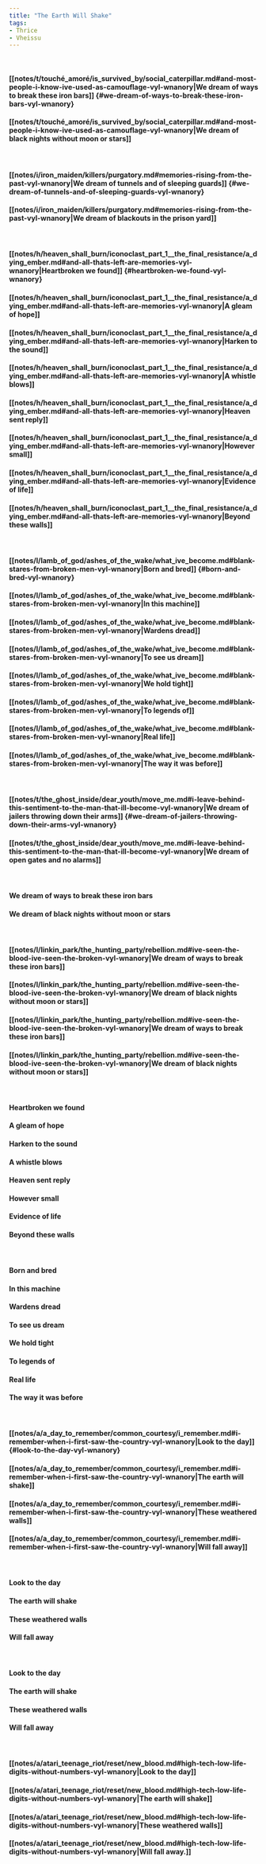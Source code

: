 ```yaml
---
title: "The Earth Will Shake"
tags:
- Thrice
- Vheissu
---
```

&nbsp;
#### [[notes/t/touché_amoré/is_survived_by/social_caterpillar.md#and-most-people-i-know-ive-used-as-camouflage-vyl-wnanory|We dream of ways to break these iron bars]] {#we-dream-of-ways-to-break-these-iron-bars-vyl-wnanory}
#### [[notes/t/touché_amoré/is_survived_by/social_caterpillar.md#and-most-people-i-know-ive-used-as-camouflage-vyl-wnanory|We dream of black nights without moon or stars]]
&nbsp;
#### [[notes/i/iron_maiden/killers/purgatory.md#memories-rising-from-the-past-vyl-wnanory|We dream of tunnels and of sleeping guards]] {#we-dream-of-tunnels-and-of-sleeping-guards-vyl-wnanory}
#### [[notes/i/iron_maiden/killers/purgatory.md#memories-rising-from-the-past-vyl-wnanory|We dream of blackouts in the prison yard]]
&nbsp;
#### [[notes/h/heaven_shall_burn/iconoclast_part_1__the_final_resistance/a_dying_ember.md#and-all-thats-left-are-memories-vyl-wnanory|Heartbroken we found]] {#heartbroken-we-found-vyl-wnanory}
#### [[notes/h/heaven_shall_burn/iconoclast_part_1__the_final_resistance/a_dying_ember.md#and-all-thats-left-are-memories-vyl-wnanory|A gleam of hope]]
#### [[notes/h/heaven_shall_burn/iconoclast_part_1__the_final_resistance/a_dying_ember.md#and-all-thats-left-are-memories-vyl-wnanory|Harken to the sound]]
#### [[notes/h/heaven_shall_burn/iconoclast_part_1__the_final_resistance/a_dying_ember.md#and-all-thats-left-are-memories-vyl-wnanory|A whistle blows]]
#### [[notes/h/heaven_shall_burn/iconoclast_part_1__the_final_resistance/a_dying_ember.md#and-all-thats-left-are-memories-vyl-wnanory|Heaven sent reply]]
#### [[notes/h/heaven_shall_burn/iconoclast_part_1__the_final_resistance/a_dying_ember.md#and-all-thats-left-are-memories-vyl-wnanory|However small]]
#### [[notes/h/heaven_shall_burn/iconoclast_part_1__the_final_resistance/a_dying_ember.md#and-all-thats-left-are-memories-vyl-wnanory|Evidence of life]]
#### [[notes/h/heaven_shall_burn/iconoclast_part_1__the_final_resistance/a_dying_ember.md#and-all-thats-left-are-memories-vyl-wnanory|Beyond these walls]]
&nbsp;
#### [[notes/l/lamb_of_god/ashes_of_the_wake/what_ive_become.md#blank-stares-from-broken-men-vyl-wnanory|Born and bred]] {#born-and-bred-vyl-wnanory}
#### [[notes/l/lamb_of_god/ashes_of_the_wake/what_ive_become.md#blank-stares-from-broken-men-vyl-wnanory|In this machine]]
#### [[notes/l/lamb_of_god/ashes_of_the_wake/what_ive_become.md#blank-stares-from-broken-men-vyl-wnanory|Wardens dread]]
#### [[notes/l/lamb_of_god/ashes_of_the_wake/what_ive_become.md#blank-stares-from-broken-men-vyl-wnanory|To see us dream]]
#### [[notes/l/lamb_of_god/ashes_of_the_wake/what_ive_become.md#blank-stares-from-broken-men-vyl-wnanory|We hold tight]]
#### [[notes/l/lamb_of_god/ashes_of_the_wake/what_ive_become.md#blank-stares-from-broken-men-vyl-wnanory|To legends of]]
#### [[notes/l/lamb_of_god/ashes_of_the_wake/what_ive_become.md#blank-stares-from-broken-men-vyl-wnanory|Real life]]
#### [[notes/l/lamb_of_god/ashes_of_the_wake/what_ive_become.md#blank-stares-from-broken-men-vyl-wnanory|The way it was before]]
&nbsp;
#### [[notes/t/the_ghost_inside/dear_youth/move_me.md#i-leave-behind-this-sentiment-to-the-man-that-ill-become-vyl-wnanory|We dream of jailers throwing down their arms]] {#we-dream-of-jailers-throwing-down-their-arms-vyl-wnanory}
#### [[notes/t/the_ghost_inside/dear_youth/move_me.md#i-leave-behind-this-sentiment-to-the-man-that-ill-become-vyl-wnanory|We dream of open gates and no alarms]]
&nbsp;
#### We dream of ways to break these iron bars
#### We dream of black nights without moon or stars
&nbsp;
#### [[notes/l/linkin_park/the_hunting_party/rebellion.md#ive-seen-the-blood-ive-seen-the-broken-vyl-wnanory|We dream of ways to break these iron bars]]
#### [[notes/l/linkin_park/the_hunting_party/rebellion.md#ive-seen-the-blood-ive-seen-the-broken-vyl-wnanory|We dream of black nights without moon or stars]]
#### [[notes/l/linkin_park/the_hunting_party/rebellion.md#ive-seen-the-blood-ive-seen-the-broken-vyl-wnanory|We dream of ways to break these iron bars]]
#### [[notes/l/linkin_park/the_hunting_party/rebellion.md#ive-seen-the-blood-ive-seen-the-broken-vyl-wnanory|We dream of black nights without moon or stars]]
&nbsp;
#### Heartbroken we found
#### A gleam of hope
#### Harken to the sound
#### A whistle blows
#### Heaven sent reply
#### However small
#### Evidence of life
#### Beyond these walls
&nbsp;
#### Born and bred
#### In this machine
#### Wardens dread
#### To see us dream
#### We hold tight
#### To legends of
#### Real life
#### The way it was before
&nbsp;
#### [[notes/a/a_day_to_remember/common_courtesy/i_remember.md#i-remember-when-i-first-saw-the-country-vyl-wnanory|Look to the day]] {#look-to-the-day-vyl-wnanory}
#### [[notes/a/a_day_to_remember/common_courtesy/i_remember.md#i-remember-when-i-first-saw-the-country-vyl-wnanory|The earth will shake]]
#### [[notes/a/a_day_to_remember/common_courtesy/i_remember.md#i-remember-when-i-first-saw-the-country-vyl-wnanory|These weathered walls]]
#### [[notes/a/a_day_to_remember/common_courtesy/i_remember.md#i-remember-when-i-first-saw-the-country-vyl-wnanory|Will fall away]]
&nbsp;
#### Look to the day
#### The earth will shake
#### These weathered walls
#### Will fall away
&nbsp;
#### Look to the day
#### The earth will shake
#### These weathered walls
#### Will fall away
&nbsp;
#### [[notes/a/atari_teenage_riot/reset/new_blood.md#high-tech-low-life-digits-without-numbers-vyl-wnanory|Look to the day]]
#### [[notes/a/atari_teenage_riot/reset/new_blood.md#high-tech-low-life-digits-without-numbers-vyl-wnanory|The earth will shake]]
#### [[notes/a/atari_teenage_riot/reset/new_blood.md#high-tech-low-life-digits-without-numbers-vyl-wnanory|These weathered walls]]
#### [[notes/a/atari_teenage_riot/reset/new_blood.md#high-tech-low-life-digits-without-numbers-vyl-wnanory|Will fall away.]]
